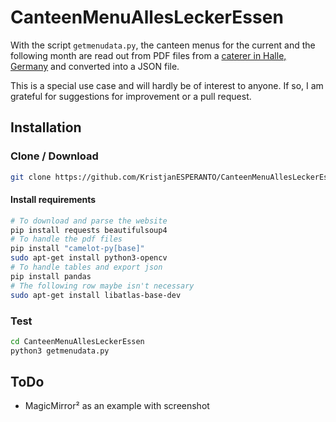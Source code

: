# CanteenMenuAllesLeckerEssen

With the script `getmenudata.py`, the canteen menus for the current and the following month are read out from PDF files from a [caterer in Halle, Germany](https://www.alles-lecker-essen.de) and converted into a JSON file.

This is a special use case and will hardly be of interest to anyone. If so, I am grateful for suggestions for improvement or a pull request.

## Installation

### Clone / Download

```sh
git clone https://github.com/KristjanESPERANTO/CanteenMenuAllesLeckerEssen/
```

#### Install requirements

```sh
# To download and parse the website
pip install requests beautifulsoup4
# To handle the pdf files
pip install "camelot-py[base]"
sudo apt-get install python3-opencv
# To handle tables and export json
pip install pandas
# The following row maybe isn't necessary
sudo apt-get install libatlas-base-dev
```

### Test

```sh
cd CanteenMenuAllesLeckerEssen
python3 getmenudata.py
```

## ToDo

- MagicMirror² as an example with screenshot
